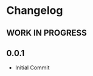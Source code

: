 # Changelog
<!--
    ## **WORK IN PROGRESS**
-->

## **WORK IN PROGRESS**

## 0.0.1
- Initial Commit